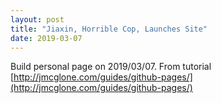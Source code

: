 ```yaml
---
layout: post
title: "Jiaxin, Horrible Cop, Launches Site"
date: 2019-03-07
---
```


Build personal page on 2019/03/07. From tutorial [http://jmcglone.com/guides/github-pages/](http://jmcglone.com/guides/github-pages/)
